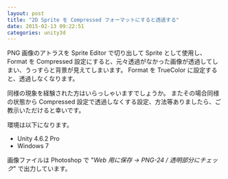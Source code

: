 ```yaml
---
layout: post
title: "2D Sprite を Compressed フォーマットにすると透過する"
date: 2015-02-13 09:22:51
categories: unity3d
---
```

<p>PNG 画像のアトラスを Sprite Editor で切り出して Sprite として使用し、 Format を Compressed 設定にすると、元々透過がなかった画像が透過してしまい、うっすらと背景が見えてしまいます。 Format を TrueColor に設定すると、透過しなくなります。</p>

<p>同様の現象を経験された方はいらっしゃいますでしょうか。 またその場合同様の状態から Compressed 設定で透過しなくする設定、方法等ありましたら、ご教示いただけると幸いです。</p>

<p>環境は以下になります。</p>

<ul>
<li>Unity 4.6.2 Pro</li>
<li>Windows 7</li>
</ul>

<p>画像ファイルは Photoshop で "<em>Web 用に保存 → PNG-24 / 透明部分にチェック</em>" で出力しています。</p>

